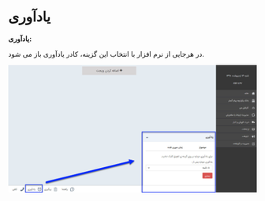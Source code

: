 # یادآوری

**یادآوری:**

در هرجایی از نرم افزار با انتخاب این گزینه، کادر یادآوری باز می شود.

![](../ReminderAccessBar.jpg)